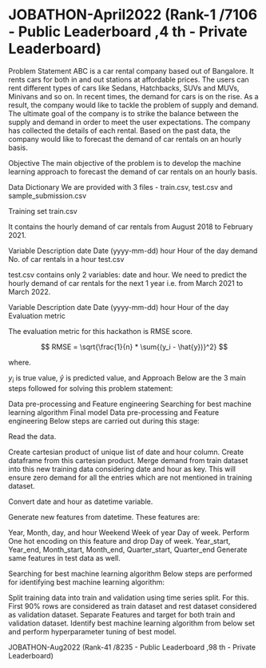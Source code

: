 # JOBATHON-April2022 (Rank-1 /7106 - Public Leaderboard ,4 th - Private Leaderboard)

Problem Statement
ABC is a car rental company based out of Bangalore. It rents cars for both in and out stations at affordable prices. The users can rent different types of cars like Sedans, Hatchbacks, SUVs and MUVs, Minivans and so on. In recent times, the demand for cars is on the rise. As a result, the company would like to tackle the problem of supply and demand. The ultimate goal of the company is to strike the balance between the supply and demand in order to meet the user expectations. The company has collected the details of each rental. Based on the past data, the company would like to forecast the demand of car rentals on an hourly basis.

Objective
The main objective of the problem is to develop the machine learning approach to forecast the demand of car rentals on an hourly basis.

Data Dictionary
We are provided with 3 files - train.csv, test.csv and sample_submission.csv

Training set
train.csv

It contains the hourly demand of car rentals from August 2018 to February 2021.

Variable	Description
date	Date (yyyy-mm-dd)
hour	Hour of the day
demand	No. of car rentals in a hour
test.csv

test.csv contains only 2 variables: date and hour. We need to predict the hourly demand of car rentals for the next 1 year i.e. from March 2021 to March 2022.

Variable	Description
date	Date (yyyy-mm-dd)
hour	Hour of the day
Evaluation metric

The evaluation metric for this hackathon is RMSE score.

$$ RMSE = \sqrt{\frac{1}{n} * \sum{(y_i - \hat{y})}^2} $$

where.

$y_i$ is true value,
$\hat{y}$ is predicted value, and
Approach
Below are the 3 main steps followed for solving this problem statement:

Data pre-processing and Feature engineering
Searching for best machine learning algorithm
Final model
Data pre-processing and Feature engineering
Below steps are carried out during this stage:

Read the data.

Create cartesian product of unique list of date and hour column. Create dataframe from this cartesian product. Merge demand from train dataset into this new training data considering date and hour as key. This will ensure zero demand for all the entries which are not mentioned in training dataset.

Convert date and hour as datetime variable.

Generate new features from datetime. These features are:

Year, Month, day, and hour
Weekend
Week of year
Day of week. Perform One hot encoding on this feature and drop Day of week.
Year_start, Year_end, Month_start, Month_end, Quarter_start, Quarter_end
Generate same features in test data as well.

Searching for best machine learning algorithm
Below steps are performed for identifying best machine learning algorithm:

Split training data into train and validation using time series split. For this. First 90% rows are considered as train dataset and rest dataset considered as validation dataset.
Separate Features and target for both train and validation dataset.
Identify best machine learning algorithm from below set and perform hyperparameter tuning of best model.





JOBATHON-Aug2022 (Rank-41 /8235 - Public Leaderboard ,98 th - Private Leaderboard)
